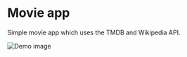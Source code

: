 # Movie app

Simple movie app which uses the TMDB and Wikipedia API.

![Demo image](https://d33wubrfki0l68.cloudfront.net/60c11cc23955d100085a6bb6/screenshot_2021-06-09-19-57-15-0000.png)
